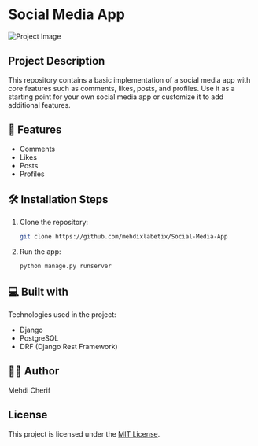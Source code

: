 # Social Media App

![Project Image](https://socialify.git.ci/mehdixlabetix/Social-Media-App/image?description=1&amp;font=Inter&amp;language=1&amp;name=1&amp;owner=1&amp;pattern=Charlie%20Brown&amp;theme=Dark)

## Project Description

This repository contains a basic implementation of a social media app with core features such as comments, likes, posts, and profiles. Use it as a starting point for your own social media app or customize it to add additional features.

## 🧐 Features

- Comments
- Likes
- Posts
- Profiles

## 🛠️ Installation Steps

1. Clone the repository:

    ```bash
    git clone https://github.com/mehdixlabetix/Social-Media-App
    ```

2. Run the app:

    ```bash
    python manage.py runserver
    ```

## 💻 Built with

Technologies used in the project:

- Django
- PostgreSQL
- DRF (Django Rest Framework)

## 🧑‍💻 Author
Mehdi Cherif
## License

This project is licensed under the [MIT License](LICENSE).
